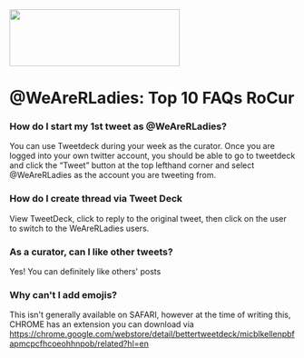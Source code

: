 <img src="https://github.com/rladies/starter-kit/blob/master/logo/R-LadiesGlobal_RBG_online_LogoWithText_Horizontal.png" data-canonical-src="https://github.com/rladies/starter-kit/blob/master/logo/R-LadiesGlobal_RBG_online_LogoWithText_Horizontal.png" width="300" height="100" />

# @WeAreRLadies: Top 10 FAQs RoCur  
    
### How do I start my 1st tweet as @WeAreRLadies?
You can use Tweetdeck during your week as the curator. 
Once you are logged into your own twitter account, you should be able to go to tweetdeck and click the “Tweet” button at the top lefthand corner and select @WeAreRLadies as the account you are tweeting from.

### How do I create thread via Tweet Deck
View TweetDeck,  click to reply to the original tweet, then click on the user to switch to the WeAreRLadies users. 

### As a curator, can I like other tweets?
Yes! You can definitely like others' posts 

### Why can't I add emojis?
This isn't generally available on SAFARI, however at the time of writing this, CHROME has an extension you can download via https://chrome.google.com/webstore/detail/bettertweetdeck/micblkellenpbfapmcpcfhcoeohhnpob/related?hl=en 

